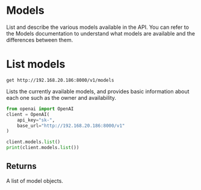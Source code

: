 # Models
List and describe the various models available in the API. You can refer to the Models documentation to understand what models are available and the differences between them.

# List models
`get http://192.168.20.186:8000/v1/models`

Lists the currently available models, and provides basic information about each one such as the owner and availability.

```python
from openai import OpenAI
client = OpenAI(
    api_key="sk-",
    base_url="http://192.168.20.186:8000/v1"
)

client.models.list()
print(client.models.list())
```

## Returns
A list of model objects.